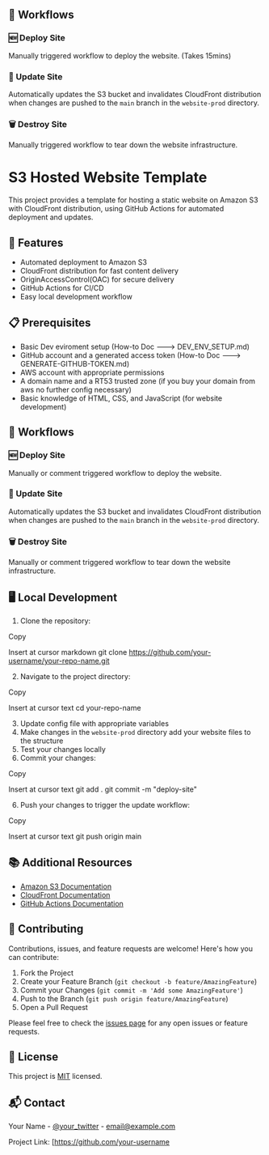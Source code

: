 
## 🔄 Workflows

### 🆕 Deploy Site
Manually triggered workflow to deploy the website. (Takes 15mins)

### 🔄 Update Site
Automatically updates the S3 bucket and invalidates CloudFront distribution when changes are pushed to the `main` branch in the `website-prod` directory.

### 🗑️ Destroy Site
Manually triggered workflow to tear down the website infrastructure.
# S3 Hosted Website Template

This project provides a template for hosting a static website on Amazon S3 with CloudFront distribution, using GitHub Actions for automated deployment and updates.

## 🚀 Features

- Automated deployment to Amazon S3
- CloudFront distribution for fast content delivery
- OriginAccessControl(OAC) for secure delivery
- GitHub Actions for CI/CD
- Easy local development workflow

## 📋 Prerequisites

- Basic Dev eviroment setup (How-to Doc ---> DEV_ENV_SETUP.md)
- GitHub account and a generated access token (How-to Doc ---> GENERATE-GITHUB-TOKEN.md)
- AWS account with appropriate permissions
- A domain name and a RT53 trusted zone (if you buy your domain from aws no further config necessary)
- Basic knowledge of HTML, CSS, and JavaScript (for website development)

## 🔄 Workflows

### 🆕 Deploy Site
Manually or comment triggered workflow to deploy the website.

### 🔄 Update Site
Automatically updates the S3 bucket and invalidates CloudFront distribution when changes are pushed to the `main` branch in the `website-prod` directory.

### 🗑️ Destroy Site
Manually or comment triggered workflow to tear down the website infrastructure.

## 🖥️ Local Development


1. Clone the repository:

Copy

Insert at cursor
markdown
git clone https://github.com/your-username/your-repo-name.git

2. Navigate to the project directory:

Copy

Insert at cursor
text
cd your-repo-name

3. Update config file with appropriate variables
4. Make changes in the `website-prod` directory add your website files to the structure
5. Test your changes locally
6. Commit your changes:

Copy

Insert at cursor
text
git add .
git commit -m "deploy-site"

6. Push your changes to trigger the update workflow:

Copy

Insert at cursor
text
git push origin main


## 📚 Additional Resources

- [Amazon S3 Documentation](https://docs.aws.amazon.com/s3/)
- [CloudFront Documentation](https://docs.aws.amazon.com/cloudfront/)
- [GitHub Actions Documentation](https://docs.github.com/en/actions)

## 🤝 Contributing

Contributions, issues, and feature requests are welcome! Here's how you can contribute:

1. Fork the Project
2. Create your Feature Branch (`git checkout -b feature/AmazingFeature`)
3. Commit your Changes (`git commit -m 'Add some AmazingFeature'`)
4. Push to the Branch (`git push origin feature/AmazingFeature`)
5. Open a Pull Request

Please feel free to check the [issues page](link-to-issues) for any open issues or feature requests.

## 📝 License

This project is [MIT](link-to-license) licensed.

## 📬 Contact

Your Name - [@your_twitter](https://twitter.com/your_twitter) - email@example.com

Project Link: [https://github.com/your-username